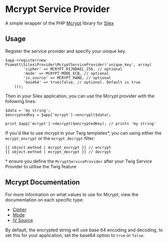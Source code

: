 # Mcrypt Service Provider

A simple wrapper of the PHP [Mcrypt](http://www.php.net/manual/en/book.mcrypt.php) library  for [Silex](http://silex.sensiolabs.org)
## Usage

Register the service provider and specify your unique key.

    $app->register(new Psamatt\Silex\Provider\McryptServiceProvider('unique_key', array(
            'cipher' => MCRYPT_RIJNDAEL_256, // optional
            'mode' => MCRYPT_MODE_ECB, // optional
            'iv_source' => MCRYPT_RAND, // optional
            'base64' => true|false, // optional. Default is true
        )));
    
Then in your Silex application, you can use the Mcrypt provider with the following lines:

```
$data = 'my string';
$encryptedKey = $app['mcrypt']->encrypt($data);

print $app['mcrypt']->decrypt($encryptedKey); // prints 'my string'
```

If you'd like to use mcrypt in your Twig templates*, you can using either the `mcrypt_encrypt` or the `mcrypt_decrypt` filter:

```
{{ object.method | mcrypt_encrypt }} // encrypt
{{ object.method | mcrypt_decrypt }} // decrypt 
```

\* ensure you define the `McryptServiceProvider` after your Twig Service Provider to utilise the Twig feature

## Mcrypt Documentation

For more information on what values to use for Mcrypt, view the documentation on each specific type:

- [Cipher](http://php.net/manual/en/mcrypt.ciphers.php)
- [Mode](http://php.net/manual/en/mcrypt.constants.php)
- [IV Source](http://php.net/manual/en/function.mcrypt-create-iv.php)

By default, the encrypted string will use base 64 encoding and decoding, to set this for your application, set the base64 option to `true` or `false`.
